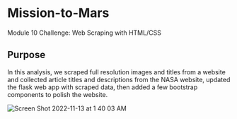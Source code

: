 # Mission-to-Mars
Module 10 Challenge: Web Scraping with HTML/CSS

## Purpose
In this analysis, we scraped full resolution images and titles from a website and collected article titles and descriptions from the NASA website, updated the flask web app with scraped data, then added a few bootstrap components to polish the website. 

![Screen Shot 2022-11-13 at 1 40 03 AM](https://user-images.githubusercontent.com/88624677/201509356-ffa5ec04-e388-49c9-b179-11a3c4c7e921.png)
